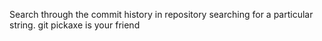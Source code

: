 Search through the commit history in repository searching for a particular string. git pickaxe is your friend
